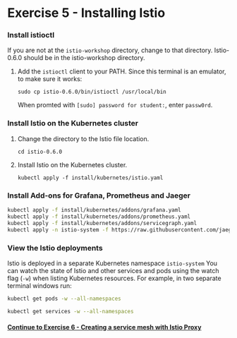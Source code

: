 # Exercise 5 - Installing Istio

### Install istioctl

If you are not at the `istio-workshop` directory, change to that directory.  Istio-0.6.0 should be in the istio-workshop directory.

1. Add the `istioctl` client to your PATH. Since this terminal is an emulator, to make sure it works: 
  
   ```
   sudo cp istio-0.6.0/bin/istioctl /usr/local/bin
   ```
   When promted with `[sudo] password for student:`, enter `passw0rd`.
   
### Install Istio on the Kubernetes cluster

1. Change the directory to the Istio file location.

   ```
   cd istio-0.6.0
   ```
   
2. Install Istio on the Kubernetes cluster.

   ```
   kubectl apply -f install/kubernetes/istio.yaml
   ```

### Install Add-ons for Grafana, Prometheus and Jaeger

```sh
kubectl apply -f install/kubernetes/addons/grafana.yaml
kubectl apply -f install/kubernetes/addons/prometheus.yaml
kubectl apply -f install/kubernetes/addons/servicegraph.yaml
kubectl apply -n istio-system -f https://raw.githubusercontent.com/jaegertracing/jaeger-kubernetes/master/all-in-one/jaeger-all-in-one-template.yml
```

### View the Istio deployments

Istio is deployed in a separate Kubernetes namespace `istio-system`  You can watch the state of Istio and other services and pods using the watch flag (`-w`) when listing Kubernetes resources. For example, in two separate terminal windows run:

```sh
kubectl get pods -w --all-namespaces
```
```sh
kubectl get services -w --all-namespaces
```

#### [Continue to Exercise 6 - Creating a service mesh with Istio Proxy](../exercise-6/README.md)
